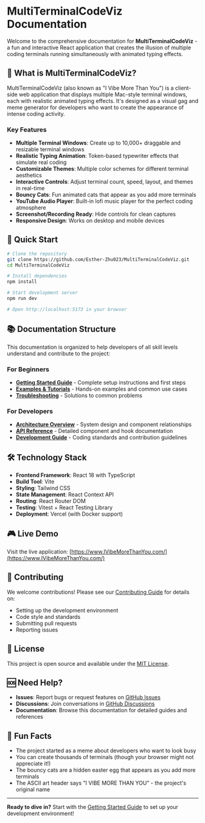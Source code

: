 # MultiTerminalCodeViz Documentation

Welcome to the comprehensive documentation for **MultiTerminalCodeViz** - a fun and interactive React application that creates the illusion of multiple coding terminals running simultaneously with animated typing effects.

## 🎯 What is MultiTerminalCodeViz?

MultiTerminalCodeViz (also known as "I Vibe More Than You") is a client-side web application that displays multiple Mac-style terminal windows, each with realistic animated typing effects. It's designed as a visual gag and meme generator for developers who want to create the appearance of intense coding activity.

### Key Features

- **Multiple Terminal Windows**: Create up to 10,000+ draggable and resizable terminal windows
- **Realistic Typing Animation**: Token-based typewriter effects that simulate real coding
- **Customizable Themes**: Multiple color schemes for different terminal aesthetics  
- **Interactive Controls**: Adjust terminal count, speed, layout, and themes in real-time
- **Bouncy Cats**: Fun animated cats that appear as you add more terminals
- **YouTube Audio Player**: Built-in lofi music player for the perfect coding atmosphere
- **Screenshot/Recording Ready**: Hide controls for clean captures
- **Responsive Design**: Works on desktop and mobile devices

## 🚀 Quick Start

```bash
# Clone the repository
git clone https://github.com/Esther-Zhu023/MultiTerminalCodeViz.git
cd MultiTerminalCodeViz

# Install dependencies
npm install

# Start development server
npm run dev

# Open http://localhost:5173 in your browser
```

## 📚 Documentation Structure

This documentation is organized to help developers of all skill levels understand and contribute to the project:

### For Beginners
- **[Getting Started Guide](getting-started.md)** - Complete setup instructions and first steps
- **[Examples & Tutorials](examples.md)** - Hands-on examples and common use cases
- **[Troubleshooting](troubleshooting.md)** - Solutions to common problems

### For Developers
- **[Architecture Overview](architecture.md)** - System design and component relationships
- **[API Reference](api-reference.md)** - Detailed component and hook documentation
- **[Development Guide](development-guide.md)** - Coding standards and contribution guidelines

## 🛠️ Technology Stack

- **Frontend Framework**: React 18 with TypeScript
- **Build Tool**: Vite
- **Styling**: Tailwind CSS
- **State Management**: React Context API
- **Routing**: React Router DOM
- **Testing**: Vitest + React Testing Library
- **Deployment**: Vercel (with Docker support)

## 🎮 Live Demo

Visit the live application: [https://www.IVibeMoreThanYou.com/](https://www.IVibeMoreThanYou.com/)

## 🤝 Contributing

We welcome contributions! Please see our [Contributing Guide](../CONTRIBUTING.md) for details on:
- Setting up the development environment
- Code style and standards
- Submitting pull requests
- Reporting issues

## 📄 License

This project is open source and available under the [MIT License](../LICENSE).

## 🆘 Need Help?

- **Issues**: Report bugs or request features on [GitHub Issues](https://github.com/Esther-Zhu023/MultiTerminalCodeViz/issues)
- **Discussions**: Join conversations in [GitHub Discussions](https://github.com/Esther-Zhu023/MultiTerminalCodeViz/discussions)
- **Documentation**: Browse this documentation for detailed guides and references

## 🎉 Fun Facts

- The project started as a meme about developers who want to look busy
- You can create thousands of terminals (though your browser might not appreciate it!)
- The bouncy cats are a hidden easter egg that appears as you add more terminals
- The ASCII art header says "I VIBE MORE THAN YOU" - the project's original name

---

**Ready to dive in?** Start with the [Getting Started Guide](getting-started.md) to set up your development environment!
